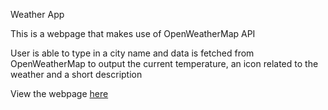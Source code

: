 Weather App

This is a webpage that makes use of OpenWeatherMap API

User is able to type in a city name and data is fetched from OpenWeatherMap to output the current temperature, an icon related to the weather and a short description

View the webpage [here](https://codepen.io/itsmordecai_/full/oNjvQXZ)
